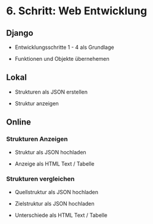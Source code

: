 # 6. Schritt: Web Entwicklung

## Django

* Entwicklungsschritte 1 - 4 als Grundlage

* Funktionen und Objekte übernehemen

## Lokal

* Strukturen als JSON erstellen

* Struktur anzeigen

## Online

### Strukturen Anzeigen

* Struktur als JSON hochladen

* Anzeige als HTML Text / Tabelle

### Strukturen vergleichen

* Quellstruktur als JSON hochladen

* Zielstruktur als JSON hochladen

* Unterschiede als HTML Text / Tabelle
